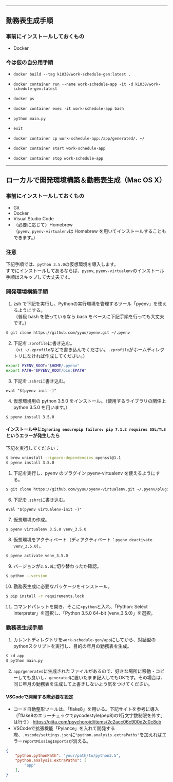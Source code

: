 ***
## 勤務表生成手順
### 事前にインストールしておくもの
- Docker
### 今は仮の自分用手順
- `docker build --tag k1038/work-schedule-gen:latest .`
- `docker container run --name work-schedule-app -it -d k1038/work-schedule-gen:latest`
- `docker ps`
- `docker container exec -it work-schedule-app bash`
- `python main.py`
- `exit`
- `docker container cp work-schedule-app:/app/generated/. ~/`

- `docker container start work-schedule-app`
- `docker container stop work-schedule-app`

***
## ローカルで開発環境構築＆勤務表生成（Mac OS X）
### 事前にインストールしておくもの
- Git
- Docker
- Visual Studio Code
- （必要に応じて）Homebrew \
（`pyenv`, `pyenv-virtualenv`は Homebrew を用いてインストールすることもできます。）

### 注意
下記手順では、`python 3.5.0`の仮想環境を導入します。\
すでにインストールしてあるならば、`pyenv`, `pyenv-virtualenv`のインストール手順はスキップして大丈夫です。

### 開発環境構築手順
1. zsh で下記を実行し、Pythonの実行環境を管理するツール「pyenv」を使えるようにする。\
（普段 bash を使っているなら bash をベースに下記手順を行っても大丈夫です。）
```zsh
$ git clone https://github.com/yyuu/pyenv.git ~/.pyenv
```
2. 下記を`.zprofile`に書き込む。\
（`vi ~/.zprofile`などで書き込んでください。`.zprofile`がホームディレクトリになければ作成してください。）
```zsh
export PYENV_ROOT="$HOME/.pyenv"
export PATH="$PYENV_ROOT/bin:$PATH"
```
3. 下記を`.zshrc`に書き込む。
```
eval "$(pyenv init -)"
```
4. 仮想環境用の python 3.5.0 をインストール。（使用するライブラリの関係上 python 3.5.0 を用います。）
```zsh
$ pyenv install 3.5.0
```
#### インストール中に`Ignoring ensurepip failure: pip 7.1.2 requires SSL/TLS`というエラーが発生したら
下記を実行してください：
```zsh
$ brew uninstall --ignore-dependencies openssl@1.1
$ pyenv install 3.5.0
```
1. 下記を実行し、pyenv のプラグイン pyenv-virtualenv を使えるようにする。
```zsh
$ git clone https://github.com/yyuu/pyenv-virtualenv.git ~/.pyenv/plugins/pyenv-virtualenv
```
6. 下記を`.zshrc`に書き込む。
```
eval "$(pyenv virtualenv-init -)"
```
7. 仮想環境の作成。
```zsh
$ pyenv virtualenv 3.5.0 venv_3.5.0
```
8. 仮想環境をアクティベート（ディアクティベート：`pyenv deactivate venv_3.5.0`）。
```zsh
$ pyenv activate venv_3.5.0
```
9. バージョンが`3.5.0`に切り替わったか確認。
```zsh
$ python --version
```
10. 勤務表生成に必要なパッケージをインストール。
```zsh
$ pip install -r requirements.lock
```
11. コマンドパレットを開き、そこに`>python`と入れ、「Python: Select Interpreter」を選択し、「Python 3.5.0 64-bit (venv_3.5.0)」を選択。

### 勤務表生成手順
1. カレントディレクトリを`work-schedule-gen/app`にしてから、対話型のpythonスクリプトを実行し、目的の年月の勤務表を生成。
```zsh
$ cd app
$ python main.py
```
2. `app/generated`に生成されたファイルがあるので、好きな場所に移動・コピーしても良いし、`generated`に置いたまま記入してもOKです。その場合は、同じ年月の勤務表を生成して上書きしないよう気をつけてください。

#### VSCodeで開発する際必要な設定
- コード自動整形ツールは、「flake8」を用いる。下記サイトを参考に導入 \
  （「flake8のエラーチェックでpycodestyle(pep8)の1行文字数制限を外す」は行う）
https://qiita.com/psychoroid/items/2c2acc06c900d2c0c8cb
- VSCodeで拡張機能「Pylance」を入れて開発する際、`.vscode/settings.json`に`"python.analysis.extraPaths"`を加えればエラー`reportMissingImports`が消える。
```json
{
    "python.pythonPath": "your/path/to/python3.5",
    "python.analysis.extraPaths": [
        "app"
    ],
}
```
